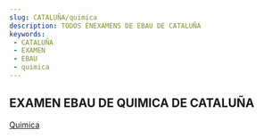 ```yaml
---
slug: CATALUÑA/quimica
description: TODOS ENEXAMENS DE EBAU DE CATALUÑA
keywords:
 - CATALUÑA
 - EXAMEN
 - EBAU
 - quimica
---
```

## EXAMEN EBAU DE QUIMICA DE CATALUÑA
[Quimica](https://drive.google.com/drive/folders/1Dzs6S5VRXpKS_uAULKvUPN_a_l-ezxEO?usp=sharing)